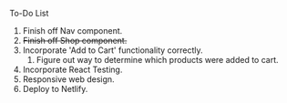 To-Do List

1. Finish off Nav component.
2. ~~Finish off Shop component.~~
3. Incorporate 'Add to Cart' functionality correctly.
   1. Figure out way to determine which products were added to cart.
4. Incorporate React Testing.
5. Responsive web design.
6. Deploy to Netlify.
